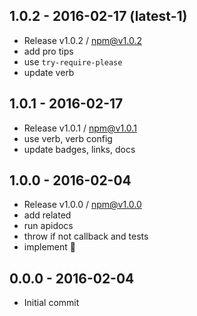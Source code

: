 

## 1.0.2 - 2016-02-17 (latest-1)
- Release v1.0.2 / npm@v1.0.2
- add pro tips
- use `try-require-please`
- update verb

## 1.0.1 - 2016-02-17
- Release v1.0.1 / npm@v1.0.1
- use verb, verb config
- update badges, links, docs

## 1.0.0 - 2016-02-04
- Release v1.0.0 / npm@v1.0.0
- add related
- run apidocs
- throw if not callback and tests
- implement :star2:

## 0.0.0 - 2016-02-04
- Initial commit